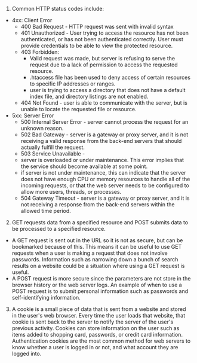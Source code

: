 1. Common HTTP status codes include:
  * 4xx: Client Error
    + 400 Bad Request - HTTP request was sent with invalid syntax
    + 401 Unauthorized - User trying to access the resource has not been authenticated, or has not been authenticated correctly. User must provide credentials to be able to view the protected resource.
    + 403 Forbidden: 
      - Valid request was made, but server is refusing to serve the request due to a lack of permission to access the requested resource. 
      - .htaccess file has been used to deny access of certain resources to specific IP addresses or ranges. 
      - user is trying to access a directory that does not have a default index file, and directory listings are not enabled.
    + 404 Not Found - user is able to communicate with the server, but is unable to locate the requested file or resource.
  * 5xx: Server Error
    + 500 Internal Server Error - server cannot process the request for an unknown reason. 
    + 502 Bad Gateway - server is a gateway or proxy server, and it is not receiving a valid response from the back-end servers that should actually fulfill the request.
    + 503 Service Unavailable - 
    - server is overloaded or under maintenance. This error implies that the service should become available at some point.
    - if server is not under maintenance, this can indicate that the server does not have enough CPU or memory resources to handle all of the incoming requests, or that the web server needs to be configured to allow more users, threads, or processes.
    + 504 Gateway Timeout - server is a gateway or proxy server, and it is not receiving a response from the back-end servers within the allowed time period.

2. GET requests data from a specified resource and POST submits data to be processed to a specified resource. 
  * A GET request is sent out in the URL so it is not as secure, but can be bookmarked because of this. This means it can be useful to use GET requests when a user is making a request that does not involve passwords. Information such as narrowing down a bunch of search results on a website could be a situation where using a GET request is useful.
  * A POST request is more secure since the parameters are not store in the browser history or the web server logs. An example of when to use a POST request is to submit personal information such as passwords and self-identifying information.

3. A cookie is a small piece of data that is sent from a website and stored in the user's web browser. Every time the user loads that website, that cookie is sent back to the server to notify the server of the user's previous activity.
Cookies can store information on the user such as items added to shopping card, passwords, or credit card information. Authentication cookies are the most common method for web servers to know whether a user is logged in or not, and what account they are logged into.